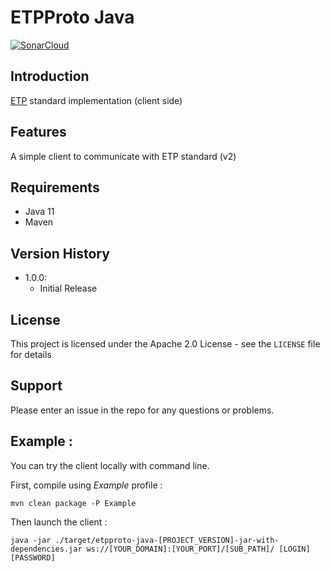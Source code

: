 # ETPProto Java

[![SonarCloud](https://sonarcloud.io/images/project_badges/sonarcloud-orange.svg)](https://sonarcloud.io/summary/new_code?id=geosiris-technologies_etpproto-java)

## Introduction

[ETP](https://www.energistics.org/energistics-transfer-protocol/) standard implementation (client side)

## Features

A simple client to communicate with ETP standard (v2)

## Requirements

- Java 11
- Maven

## Version History

- 1.0.0: 
    - Initial Release

## License

This project is licensed under the Apache 2.0 License - see the `LICENSE` file for details

## Support

Please enter an issue in the repo for any questions or problems.

## Example : 

You can try the client locally with command line.

First, compile using *Example* profile :
```console
mvn clean package -P Example
```

Then launch the client : 
```console
java -jar ./target/etpproto-java-[PROJECT_VERSION]-jar-with-dependencies.jar ws://[YOUR_DOMAIN]:[YOUR_PORT]/[SUB_PATH]/ [LOGIN] [PASSWORD]
```
